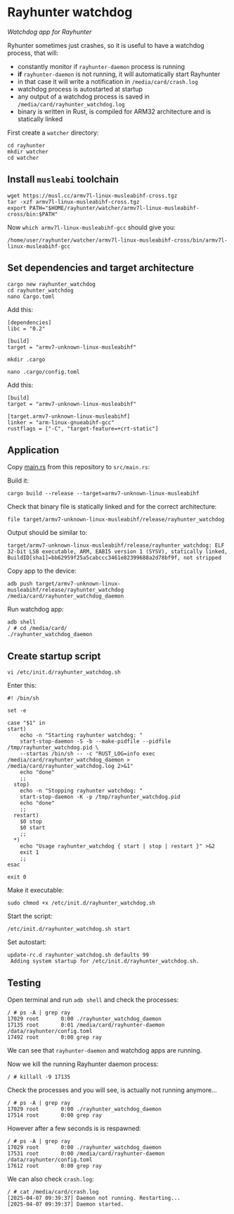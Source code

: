 # Rayhunter watchdog
*Watchdog app for Rayhunter*

Ryhunter sometimes just crashes, so it is useful to have a watchdog process, that will:
- constantly monitor if `rayhunter-daemon` process is running
- **if** `rayhunter-daemon` is not running, it will automatically start Rayhunter
- in that case it will write a notification in `/media/card/crash.log`
- watchdog process is autostarted at startup
- any output of a watchdog process is saved in `/media/card/rayhunter_watchdog.log`
- binary is written in Rust, is compiled for ARM32 architecture and is statically linked

First create a `watcher` directory:
```
cd rayhunter
mkdir watcher
cd watcher
```

## Install `musleabi` toolchain

```
wget https://musl.cc/armv7l-linux-musleabihf-cross.tgz
tar -xzf armv7l-linux-musleabihf-cross.tgz
export PATH="$HOME/rayhunter/watcher/armv7l-linux-musleabihf-cross/bin:$PATH"
```
Now `which armv7l-linux-musleabihf-gcc` should give you:
```
/home/user/rayhunter/watcher/armv7l-linux-musleabihf-cross/bin/armv7l-linux-musleabihf-gcc
```

## Set dependencies and target architecture

```
cargo new rayhunter_watchdog
cd rayhunter_watchdog
nano Cargo.toml 
```

Add this:
```
[dependencies]
libc = "0.2"

[build]
target = "armv7-unknown-linux-musleabihf"
```

```
mkdir .cargo

nano .cargo/config.toml
```
Add this:
```
[build]
target = "armv7-unknown-linux-musleabihf"

[target.armv7-unknown-linux-musleabihf]
linker = "arm-linux-gnueabihf-gcc"
rustflags = ["-C", "target-feature=+crt-static"]
```

## Application
Copy [main.rs](main.rs) from this repository to `src/main.rs`:

Build it:
```
cargo build --release --target=armv7-unknown-linux-musleabihf
```

Check that binary file is statically linked and for the correct architecture:
```
file target/armv7-unknown-linux-musleabihf/release/rayhunter_watchdog
```

Output should be similar to:
```
target/armv7-unknown-linux-musleabihf/release/rayhunter_watchdog: ELF 32-bit LSB executable, ARM, EABI5 version 1 (SYSV), statically linked, BuildID[sha1]=bb62959f25a5cabccc3461e82399688a2d78bf9f, not stripped
```

Copy app to the device:
```
adb push target/armv7-unknown-linux-musleabihf/release/rayhunter_watchdog /media/card/rayhunter_watchdog_daemon
```

Run watchdog app:
```
adb shell
/ # cd /media/card/
./rayhunter_watchdog_daemon
```

## Create startup script

`vi /etc/init.d/rayhunter_watchdog.sh `

Enter this:

```
#! /bin/sh

set -e

case "$1" in
start)
    echo -n "Starting rayhunter watchdog: "
    start-stop-daemon -S -b --make-pidfile --pidfile /tmp/rayhunter_watchdog.pid \
    --startas /bin/sh -- -c "RUST_LOG=info exec /media/card/rayhunter_watchdog_daemon > /media/card/rayhunter_watchdog.log 2>&1"
    echo "done"
    ;;
  stop)
    echo -n "Stopping rayhunter watchdog: "
    start-stop-daemon -K -p /tmp/rayhunter_watchdog.pid
    echo "done"
    ;;
  restart)
    $0 stop
    $0 start
    ;;
  *)
    echo "Usage rayhunter_watchdog { start | stop | restart }" >&2
    exit 1
    ;;
esac

exit 0
```

Make it executable:
```
sudo chmod +x /etc/init.d/rayhunter_watchdog.sh
```

Start the script:
```
/etc/init.d/rayhunter_watchdog.sh start
```

Set autostart:
```
update-rc.d rayhunter_watchdog.sh defaults 99
 Adding system startup for /etc/init.d/rayhunter_watchdog.sh.
```

## Testing

Open terminal and run `adb shell` and check the processes:
```
/ # ps -A | grep ray
17029 root       0:00 ./rayhunter_watchdog_daemon
17135 root       0:01 /media/card/rayhunter-daemon /data/rayhunter/config.toml
17492 root       0:00 grep ray
```
We can see that `rayhunter-daemon` and watchdog apps are running.

Now we kill the running Rayhunter daemon process:
```
/ # killall -9 17135
```

Check the processes and you will see, is actually not running anymore...
```
/ # ps -A | grep ray
17029 root       0:00 ./rayhunter_watchdog_daemon
17514 root       0:00 grep ray
```

However after a few seconds is is respawned:
```
/ # ps -A | grep ray
17029 root       0:00 ./rayhunter_watchdog_daemon
17531 root       0:00 /media/card/rayhunter-daemon /data/rayhunter/config.toml
17612 root       0:00 grep ray
```

We can also check `crash.log`:
```
/ # cat /media/card/crash.log 
[2025-04-07 09:39:37] Daemon not running. Restarting...
[2025-04-07 09:39:37] Daemon started.
```
